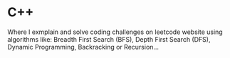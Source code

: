 # C++
Where I exmplain and solve coding challenges on leetcode website using algorithms like: Breadth First Search (BFS), Depth First Search (DFS), Dynamic Programming, Backracking or Recursion...
